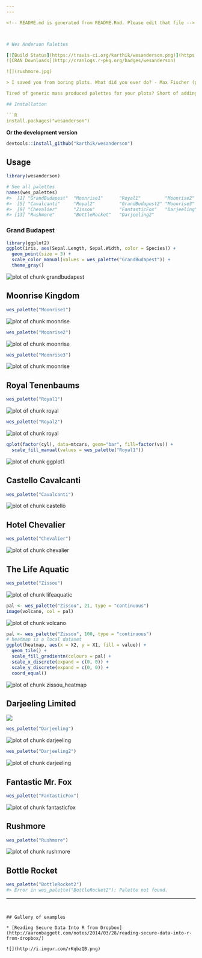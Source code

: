 ```yaml
---
---

<!-- README.md is generated from README.Rmd. Please edit that file -->



# Wes Anderson Palettes

[![Build Status](https://travis-ci.org/karthik/wesanderson.png)](https://travis-ci.org/karthik/wesanderson)  
![CRAN Downloads](http://cranlogs.r-pkg.org/badges/wesanderson)

![](rushmore.jpg)

> I saved you from boring plots. What did you ever do? - Max Fischer (probably)

Tired of generic mass produced palettes for your plots? Short of adding an owl and dressing up your plot in a bowler hat, here's the most indie thing you can do to one. First round of palettes derived from the amazing Tumblr blog [Wes Anderson Palettes.](http://wesandersonpalettes.tumblr.com/)

## Installation

```R
install.packages("wesanderson")
```

__Or the development version__

```R
devtools::install_github("karthik/wesanderson")
```

## Usage


```r
library(wesanderson)

# See all palettes
names(wes_palettes)
#>  [1] "GrandBudapest"  "Moonrise1"      "Royal1"         "Moonrise2"     
#>  [5] "Cavalcanti"     "Royal2"         "GrandBudapest2" "Moonrise3"     
#>  [9] "Chevalier"      "Zissou"         "FantasticFox"   "Darjeeling"    
#> [13] "Rushmore"       "BottleRocket"   "Darjeeling2"
```

### Grand Budapest


```r
library(ggplot2)
ggplot(iris, aes(Sepal.Length, Sepal.Width, color = Species)) + 
  geom_point(size = 3) + 
  scale_color_manual(values = wes_palette("GrandBudapest")) + 
  theme_gray()
```

![plot of chunk grandbudapest](figure/grandbudapest-1.png)

## Moonrise Kingdom


```r
wes_palette("Moonrise1")
```

![plot of chunk moonrise](figure/moonrise-1.png)

```r
wes_palette("Moonrise2")
```

![plot of chunk moonrise](figure/moonrise-2.png)

```r
wes_palette("Moonrise3")
```

![plot of chunk moonrise](figure/moonrise-3.png)

## Royal Tenenbaums


```r
wes_palette("Royal1")
```

![plot of chunk royal](figure/royal-1.png)

```r
wes_palette("Royal2")
```

![plot of chunk royal](figure/royal-2.png)


```r
qplot(factor(cyl), data=mtcars, geom="bar", fill=factor(vs)) + 
  scale_fill_manual(values = wes_palette("Royal1"))
```

![plot of chunk ggplot1](figure/ggplot1-1.png)

## Castello Cavalcanti


```r
wes_palette("Cavalcanti")
```

![plot of chunk castello](figure/castello-1.png)

## Hotel Chevalier


```r
wes_palette("Chevalier")
```

![plot of chunk chevalier](figure/chevalier-1.png)

## The Life Aquatic


```r
wes_palette("Zissou")
```

![plot of chunk lifeaquatic](figure/lifeaquatic-1.png)


```r
pal <- wes_palette("Zissou", 21, type = "continuous")
image(volcano, col = pal)
```

![plot of chunk volcano](figure/volcano-1.png)


```r
pal <- wes_palette("Zissou", 100, type = "continuous")
# heatmap is a local dataset
ggplot(heatmap, aes(x = X2, y = X1, fill = value)) +
  geom_tile() + 
  scale_fill_gradientn(colours = pal) + 
  scale_x_discrete(expand = c(0, 0)) +
  scale_y_discrete(expand = c(0, 0)) + 
  coord_equal() 
```

![plot of chunk zissou_heatmap](figure/zissou_heatmap-1.png)

## Darjeeling Limited

![](http://i.imgur.com/Z2nJvOG.jpg)


```r
wes_palette("Darjeeling")
```

![plot of chunk darjeeling](figure/darjeeling-1.png)

```r
wes_palette("Darjeeling2")
```

![plot of chunk darjeeling](figure/darjeeling-2.png)

## Fantastic Mr. Fox


```r
wes_palette("FantasticFox")
```

![plot of chunk fantasticfox](figure/fantasticfox-1.png)

## Rushmore


```r
wes_palette("Rushmore")
```

![plot of chunk rushmore](figure/rushmore-1.png)

## Bottle Rocket


```r
wes_palette("BottleRocket2")
#> Error in wes_palette("BottleRocket2"): Palette not found.
```

---
```


## Gallery of examples

* [Reading Secure Data Into R from Dropbox](http://aaronbaggett.com/notes/2014/03/28/reading-secure-data-into-r-from-dropbox/)

![](http://i.imgur.com/rKqbzQB.png)


